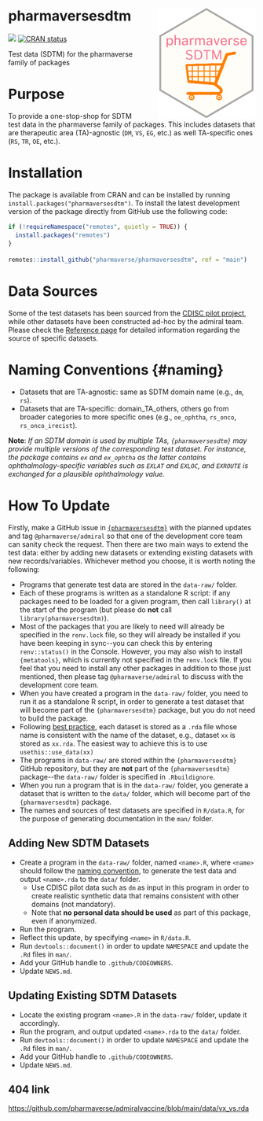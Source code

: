 # pharmaversesdtm <img src="man/figures/logo.png" align="right" width="200" style="margin-left:50px;"/>

<!-- badges: start -->
[<img src="http://pharmaverse.org/shields/pharmaversesdtm.svg">](https://pharmaverse.org)
[![CRAN status](https://www.r-pkg.org/badges/version/pharmaversesdtm)](https://CRAN.R-project.org/package=pharmaversesdtm)
<!-- badges: end -->


Test data (SDTM) for the pharmaverse family of packages

# Purpose

To provide a one-stop-shop for SDTM test data in the pharmaverse family of packages. This includes datasets that are therapeutic area (TA)-agnostic (`DM`, `VS`, `EG`, etc.) as well TA-specific ones (`RS`, `TR`, `OE`, etc.).

# Installation

The package is available from CRAN and can be installed by running `install.packages("pharmaversesdtm")`. To install the latest development version of the package directly from GitHub use the following code:

``` r
if (!requireNamespace("remotes", quietly = TRUE)) {
  install.packages("remotes")
}

remotes::install_github("pharmaverse/pharmaversesdtm", ref = "main")
```

# Data Sources

Some of the test datasets has been sourced from the [CDISC pilot project](https://github.com/cdisc-org/sdtm-adam-pilot-project), while other datasets have been constructed ad-hoc by the admiral team. Please check the [Reference page](https://pharmaverse.github.io/pharmaversesdtm/cran-release/reference/index.html) for detailed information regarding the source of specific datasets.

# Naming Conventions {#naming}

* Datasets that are TA-agnostic: same as SDTM domain name (e.g., `dm`, `rs`).
* Datasets that are TA-specific: domain_TA_others, others go from broader categories to more specific ones (e.g., `oe_ophtha`, `rs_onco`, `rs_onco_irecist`).

**Note**: *If an SDTM domain is used by multiple TAs, `{pharmaversesdtm}` may provide multiple versions of the corresponding test dataset. For instance, the package contains `ex` and `ex_ophtha` as the latter contains ophthalmology-specific variables such as `EXLAT` and `EXLOC`, and `EXROUTE` is exchanged for a plausible ophthalmology value.*

# How To Update

Firstly, make a GitHub issue in [`{pharmaversesdtm}`](https://github.com/pharmaverse/pharmaversesdtm) with the planned updates and tag `@pharmaverse/admiral` so that one of the development core team can sanity check the request. 
Then there are two main ways to extend the test data: either by adding new datasets or extending existing datasets with new records/variables. Whichever method you choose, it is worth noting the following:

* Programs that generate test data are stored in the `data-raw/` folder.
* Each of these programs is written as a standalone R script: if any packages need to be loaded for a given program, then call `library()` at the start of the program (but please do **not** call `library(pharmaversesdtm)`).
* Most of the packages that you are likely to need will already be specified in the `renv.lock` file, so they will already be installed if you have been keeping in sync--you can check this by entering `renv::status()` in the Console. However, you may also wish to install `{metatools}`, which is currently not specified in the `renv.lock` file. If you feel that you need to install any other packages in addition to those just mentioned, then please tag `@pharmaverse/admiral` to discuss with the development core team.
* When you have created a program in the `data-raw/` folder, you need to run it as a standalone R script, in order to generate a test dataset that will become part of the `{pharmaversesdtm}` package, but you do not need to build the package.
* Following [best practice](https://r-pkgs.org/data.html#sec-data-data), each dataset is stored as a `.rda` file whose name is consistent with the name of the dataset, e.g., dataset `xx` is stored as `xx.rda`. The easiest way to achieve this is to use `usethis::use_data(xx)`
* The programs in `data-raw/` are stored within the `{pharmaversesdtm}` GitHub repository, but they are **not** part of the `{pharmaversesdtm}` package--the `data-raw/` folder is specified in `.Rbuildignore`.
* When you run a program that is in the `data-raw/` folder, you generate a dataset that is written to the `data/` folder, which will become part of the `{pharmaversesdtm}` package.
* The names and sources of test datasets are specified in `R/data.R`, for the purpose of generating documentation in the `man/` folder.

## Adding New SDTM Datasets

* Create a program in the `data-raw/` folder, named `<name>.R`, where `<name>` should follow the [naming convention](#naming), to generate the test data and output `<name>.rda` to the `data/` folder.
    * Use CDISC pilot data such as `dm` as input in this program in order to create realistic synthetic data that remains consistent with other domains (not mandatory).
    * Note that **no personal data should be used** as part of this package, even if anonymized.
* Run the program.
* Reflect this update, by specifying `<name>` in `R/data.R`.
* Run `devtools::document()` in order to update `NAMESPACE` and update the `.Rd` files in `man/`.
* Add your GitHub handle to `.github/CODEOWNERS`.
* Update `NEWS.md`.

## Updating Existing SDTM Datasets

* Locate the existing program `<name>.R` in the `data-raw/` folder, update it accordingly. 
* Run the program, and output updated `<name>.rda` to the `data/` folder.
* Run `devtools::document()` in order to update `NAMESPACE` and update the `.Rd` files in `man/`.
* Add your GitHub handle to `.github/CODEOWNERS`.
* Update `NEWS.md`.

## 404 link 
https://github.com/pharmaverse/admiralvaccine/blob/main/data/vx_vs.rda

